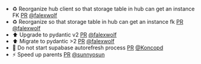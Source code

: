 - ♻️ Reorganize hub client so that storage table in hub can get an instance FK [PR](https://github.com/laminlabs/lamindb/pull/1753) [@falexwolf](https://github.com/falexwolf)
- ♻️ Reorganize so that storage table in hub can get an instance fk [PR](https://github.com/laminlabs/lamindb-setup/pull/803) [@falexwolf](https://github.com/falexwolf)
- ⬆️ Upgrade to pydantic v2 [PR](https://github.com/laminlabs/lamindb/pull/1752) [@falexwolf](https://github.com/falexwolf)
- ⬆️ Migrate to pydantic >2 [PR](https://github.com/laminlabs/lamindb-setup/pull/802) [@falexwolf](https://github.com/falexwolf)
- 🐛 Do not start supabase autorefresh process [PR](https://github.com/laminlabs/lamindb-setup/pull/801) [@Koncopd](https://github.com/Koncopd)
- ⚡️ Speed up parents [PR](https://github.com/laminlabs/lamindb/pull/1750) [@sunnyosun](https://github.com/sunnyosun)
